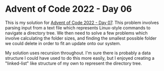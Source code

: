 # Advent of Code 2022 - Day 06
This is my solution for [Advent of Code 2022 - Day 07](https://adventofcode.com/2022/day/7). This problem involves parsing input from a text file which represents Linux-style commands to navigate a directory tree. We then need to solve a few problems which involve calculating the folder sizes, and finding the smallest possible folder we could delete in order to fit an update onto our system.

My solution uses recursion throughout. I'm sure there is probably a data structure I could have used to do this more easily, but I enjoyed creating a "linked-list" like structure of my own to represent the directory tree.
